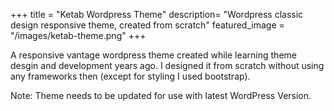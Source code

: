 +++
title = "Ketab Wordpress Theme"
description= "Wordpress classic design responsive theme, created from scratch"
featured_image = "/images/ketab-theme.png"
+++

A responsive vantage wordpress theme created while learning theme desgin and development years ago. I designed it from scratch without using any frameworks then (except for styling I used bootstrap).

Note: Theme needs to be updated for use with latest WordPress Version.